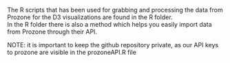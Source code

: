 The R scripts that has been used for grabbing and processing the data from Prozone for the D3 visualizations are found in the R folder.<br>
In the R folder there is also a method which helps you easily import data from Prozone through their API.<br>

NOTE: it is important to keep the github repository private, as our API keys to prozone are visible in the prozoneAPI.R file<br>